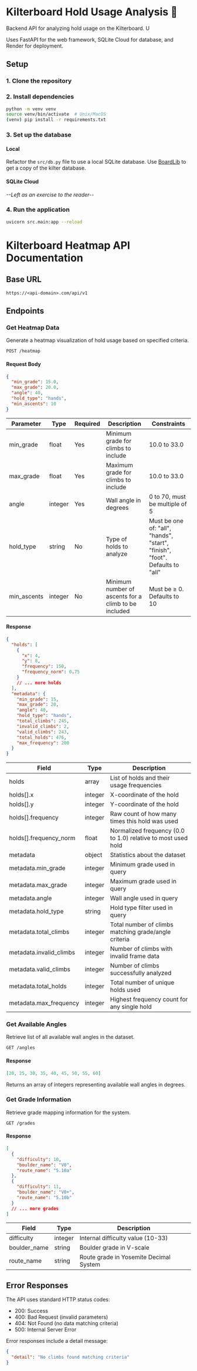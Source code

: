 # Kilterboard Hold Usage Analysis 🧗

Backend API for analyzing hold usage on the Kilterboard. U

Uses FastAPI for the web framework, SQLite Cloud for database, and Render for deployment.

## Setup

### 1. Clone the repository

### 2. Install dependencies

```bash
python -m venv venv
source venv/bin/activate  # Unix/MacOS
(venv) pip install -r requirements.txt
```

### 3. Set up the database

#### Local

Refactor the `src/db.py` file to use a local SQLite database. Use [BoardLib](https://github.com/lemeryfertitta/BoardLib) to get a copy of the kilter database.

#### SQLite Cloud

_--Left as an exercise to the reader--_

### 4. Run the application

```bash
uvicorn src.main:app --reload
```

# Kilterboard Heatmap API Documentation

## Base URL

```
https://<api-domain>.com/api/v1
```

## Endpoints

### Get Heatmap Data

Generate a heatmap visualization of hold usage based on specified criteria.

```http
POST /heatmap
```

#### Request Body

```json
{
  "min_grade": 15.0,
  "max_grade": 20.0,
  "angle": 40,
  "hold_type": "hands",
  "min_ascents": 10
}
```

| Parameter   | Type    | Required | Description                                          | Constraints                                                                  |
| ----------- | ------- | -------- | ---------------------------------------------------- | ---------------------------------------------------------------------------- |
| min_grade   | float   | Yes      | Minimum grade for climbs to include                  | 10.0 to 33.0                                                                 |
| max_grade   | float   | Yes      | Maximum grade for climbs to include                  | 10.0 to 33.0                                                                 |
| angle       | integer | Yes      | Wall angle in degrees                                | 0 to 70, must be multiple of 5                                               |
| hold_type   | string  | No       | Type of holds to analyze                             | Must be one of: "all", "hands", "start", "finish", "foot". Defaults to "all" |
| min_ascents | integer | No       | Minimum number of ascents for a climb to be included | Must be ≥ 0. Defaults to 10                                                  |

#### Response

```json
{
  "holds": [
    {
      "x": 4,
      "y": 8,
      "frequency": 150,
      "frequency_norm": 0.75
    }
    // ... more holds
  ],
  "metadata": {
    "min_grade": 15,
    "max_grade": 20,
    "angle": 40,
    "hold_type": "hands",
    "total_climbs": 245,
    "invalid_climbs": 2,
    "valid_climbs": 243,
    "total_holds": 476,
    "max_frequency": 200
  }
}
```

| Field                   | Type    | Description                                                  |
| ----------------------- | ------- | ------------------------------------------------------------ |
| holds                   | array   | List of holds and their usage frequencies                    |
| holds[].x               | integer | X-coordinate of the hold                                     |
| holds[].y               | integer | Y-coordinate of the hold                                     |
| holds[].frequency       | integer | Raw count of how many times this hold was used               |
| holds[].frequency_norm  | float   | Normalized frequency (0.0 to 1.0) relative to most used hold |
| metadata                | object  | Statistics about the dataset                                 |
| metadata.min_grade      | integer | Minimum grade used in query                                  |
| metadata.max_grade      | integer | Maximum grade used in query                                  |
| metadata.angle          | integer | Wall angle used in query                                     |
| metadata.hold_type      | string  | Hold type filter used in query                               |
| metadata.total_climbs   | integer | Total number of climbs matching grade/angle criteria         |
| metadata.invalid_climbs | integer | Number of climbs with invalid frame data                     |
| metadata.valid_climbs   | integer | Number of climbs successfully analyzed                       |
| metadata.total_holds    | integer | Total number of unique holds used                            |
| metadata.max_frequency  | integer | Highest frequency count for any single hold                  |

### Get Available Angles

Retrieve list of all available wall angles in the dataset.

```http
GET /angles
```

#### Response

```json
[20, 25, 30, 35, 40, 45, 50, 55, 60]
```

Returns an array of integers representing available wall angles in degrees.

### Get Grade Information

Retrieve grade mapping information for the system.

```http
GET /grades
```

#### Response

```json
[
  {
    "difficulty": 10,
    "boulder_name": "V0",
    "route_name": "5.10a"
  },
  {
    "difficulty": 11,
    "boulder_name": "V0+",
    "route_name": "5.10b"
  }
  // ... more grades
]
```

| Field        | Type    | Description                            |
| ------------ | ------- | -------------------------------------- |
| difficulty   | integer | Internal difficulty value (10-33)      |
| boulder_name | string  | Boulder grade in V-scale               |
| route_name   | string  | Route grade in Yosemite Decimal System |

## Error Responses

The API uses standard HTTP status codes:

- 200: Success
- 400: Bad Request (invalid parameters)
- 404: Not Found (no data matching criteria)
- 500: Internal Server Error

Error responses include a detail message:

```json
{
  "detail": "No climbs found matching criteria"
}
```
